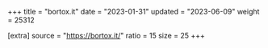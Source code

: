 +++
title = "bortox.it"
date = "2023-01-31"
updated = "2023-06-09"
weight = 25312

[extra]
source = "https://bortox.it/"
ratio = 15
size = 25
+++
